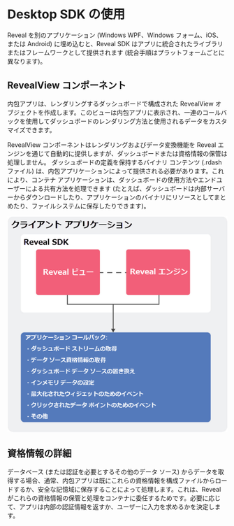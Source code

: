 # Desktop SDK の使用

Reveal を別のアプリケーション (Windows WPF、Windows フォーム、iOS、または Android) に埋め込むと、Reveal SDK はアプリに統合されたライブラリまたはフレームワークとして提供されます (統合手順はプラットフォームごとに異なります)。

## RevealView コンポーネント

内包アプリは、レンダリングするダッシュボードで構成された RevealView オブジェクトを作成します。このビューは内包アプリに表示され、一連のコールバックを使用してダッシュボードのレンダリング方法と使用されるデータをカスタマイズできます。

RevealView コンポーネントはレンダリングおよびデータ変換機能を Reveal エンジンを通じて自動的に提供しますが、ダッシュボードまたは資格情報の保管は処理しません。
ダッシュボードの定義を保持するバイナリ コンテンツ (.rdashファイル) は、内包アプリケーションによって提供される必要があります。これにより、コンテナ アプリケーションは、ダッシュボードの使用方法やエンドユーザーによる共有方法を処理できます (たとえば、ダッシュボードは内部サーバーからダウンロードしたり、アプリケーションのバイナリにリソースとしてまとめたり、ファイルシステムに保存したりできます)。

<img src="images/sdk_native_diagram_desktop.png" alt="sdk\_native\_diagram\_desktop" class="responsive-img"/>

## 資格情報の詳細

データベース (または認証を必要とするその他のデータ ソース) からデータを取得する場合、通常、内包アプリは既にこれらの資格情報を構成ファイルからロードするか、安全な記憶域に保存することによって処理します。これは、Reveal がこれらの資格情報の保管と処理をコンテナに委任するためです。必要に応じて、アプリは内部の認証情報を返すか、ユーザーに入力を求めるかを決定します。
